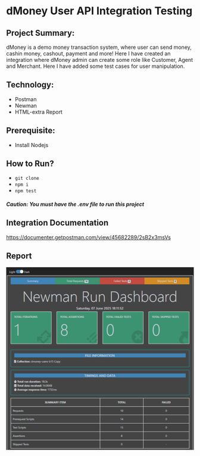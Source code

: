 # dMoney User API Integration Testing

## Project Summary:
dMoney is a demo money transaction system, where user can send money, cashin money, cashout, payment and more! Here I have created an integration where dMoney admin can create some role like Customer, Agent and Merchant. Here I have added some test cases for user manipulation.

## Technology:
- Postman
- Newman
- HTML-extra Report

## Prerequisite:
- Install Nodejs

## How to Run?
- ``` git clone ```
- ``` npm i ```
- ``` npm test ```

##### Caution: You must have the .env file to run this project

## Integration Documentation
https://documenter.getpostman.com/view/45682289/2sB2x3msVs

## Report
![image alt](https://github.com/abhishek11das/dmoney-newman-b15/blob/b972c4c38bee15d12ab6ff8edb5ec4b29edd35e8/HTML.png)
